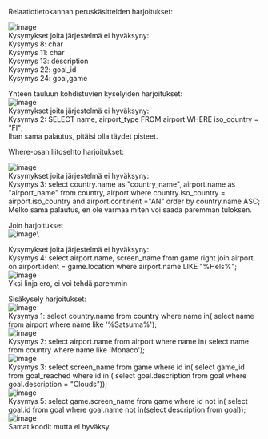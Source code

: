 Relaatiotietokannan peruskäsitteiden harjoitukset:

![image](https://github.com/user-attachments/assets/4a65f5a6-96a6-463b-b262-95139b9fb99f)\
Kysymykset joita järjestelmä ei hyväksyny:\
Kysymys 8: char  
Kysymys 11: char  
Kysymys 13: description  
Kysymys 22: goal_id  
Kysymys 24: goal,game  

Yhteen tauluun kohdistuvien kyselyiden harjoitukset:  
![image](https://github.com/user-attachments/assets/266e1eb7-f28e-4b6c-b320-c4c6d4789048)  
Kysymykset joita järjestelmä ei hyväksyny:  
Kysymys 2: SELECT name, airport_type FROM airport WHERE iso_country = "FI";  
Ihan sama palautus, pitäisi olla täydet pisteet.  

Where-osan liitosehto harjoitukset:  

![image](https://github.com/user-attachments/assets/866c3ef8-f835-418f-be42-5289038703f9)\
Kysymykset joita järjestelmä ei hyväksyny:  \
Kysymys 3: select country.name as "country_name", airport.name as "airport_name" from country, airport where country.iso_country = airport.iso_country and airport.continent ="AN" order by country.name ASC;  
Melko sama palautus, en ole varmaa miten voi saada paremman tuloksen.  

Join harjoitukset  
![image](https://github.com/user-attachments/assets/69554717-3300-4b04-8ff9-9b84239ccbaf)\

Kysymykset joita järjestelmä ei hyväksyny:  
Kysymys 4: select airport.name, screen_name from game right join airport on airport.ident = game.location where airport.name LIKE "%Hels%";  
![image](https://github.com/user-attachments/assets/2166583e-e1c9-4bd7-af91-57d865842e1c)  
Yksi linja ero, ei voi tehdä paremmin  

Sisäkysely harjoitukset:  
![image](https://github.com/user-attachments/assets/b23df9ea-5ab0-42ef-a40c-29abea74e427)   
Kysymys 1: select country.name from country where name in( select name from airport where name like '%Satsuma%');   
![image](https://github.com/user-attachments/assets/5852a106-fb56-41e6-b8fb-a0bbb66004c0)    
Kysymys 2: select airport.name from airport where name in( select name from country where name like 'Monaco');   
![image](https://github.com/user-attachments/assets/24c600d7-0627-4b08-83ee-9c0dfc4e4d5b)   
Kysymys 3: select screen_name from game where id in( select game_id from goal_reached where id in ( select goal.description from goal where goal.description = "Clouds"));   
![image](https://github.com/user-attachments/assets/7f3fb7be-ddae-471c-8ff1-3be5f4fc3a78)   
Kysymys 5: select game.screen_name from game where id not in( select goal.id from goal where goal.name not in(select description from goal));    
![image](https://github.com/user-attachments/assets/76886558-bf53-4d68-93bb-ced44342106a)   
Samat koodit mutta ei hyväksy.    


